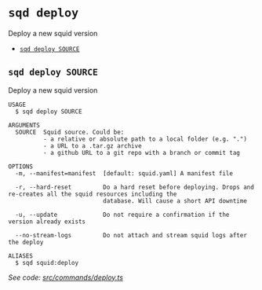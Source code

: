 `sqd deploy`
============

Deploy a new squid version

* [`sqd deploy SOURCE`](#sqd-deploy-source)

## `sqd deploy SOURCE`

Deploy a new squid version

```
USAGE
  $ sqd deploy SOURCE

ARGUMENTS
  SOURCE  Squid source. Could be:
          - a relative or absolute path to a local folder (e.g. ".")
          - a URL to a .tar.gz archive
          - a github URL to a git repo with a branch or commit tag

OPTIONS
  -m, --manifest=manifest  [default: squid.yaml] A manifest file

  -r, --hard-reset         Do a hard reset before deploying. Drops and re-creates all the squid resources including the
                           database. Will cause a short API downtime

  -u, --update             Do not require a confirmation if the version already exists

  --no-stream-logs         Do not attach and stream squid logs after the deploy

ALIASES
  $ sqd squid:deploy
```

_See code: [src/commands/deploy.ts](https://github.com/subsquid/squid-cli/tree/master/src/commands/deploy.ts)_
